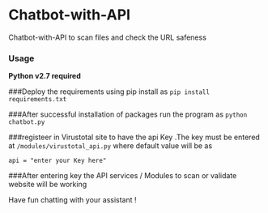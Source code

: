 # Chatbot-with-API
Chatbot-with-API to scan files and check the URL safeness 


### Usage
 **Python v2.7 required**
 
 ###Deploy the requirements using pip install as 
 `pip install requirements.txt`
 
 ###After successful installation of packages run the program as 
 `python chatbot.py`
 
 
 ###registeer in Virustotal site to have the api Key .The key must be entered at `/modules/virustotal_api.py`
 where default value will be as 
 
 `api = "enter your Key here"`
 
 
 ###After entering key the API services / Modules to scan or validate website will be working 
 
 Have fun chatting with your assistant !
